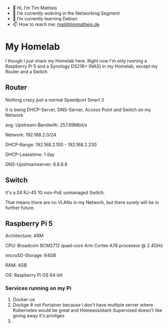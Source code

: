 - 👋 Hi, I’m Tim Matheis
- 👀 I’m currently wokring in the Networking Segment
- 🌱 I’m currently learning Debian
- 📫 How to reach me: mail@timmatheis.de


# My Homelab
I though I just share my Homelab here.  Right now I'm only running a Raspberry Pi 5 and a Synology DS218+ (NAS) in my Homelab, except my Router and a Switch

## Router
Nothing crazy just a normal Speedport Smart 3

It is being DHCP-Server, DNS-Server, Access Point and Switch on my Network

avg. Upstream-Bandwith: 257.69Mbit/s

Network: 192.168.2.0/24

DHCP-Range: 192.168.2.100 - 192.168.2.230

DHCP-Leasetime: 1 day

DNS-Upstreamserver: 8.8.8.8


## Switch
It's a 24 RJ-45 1G non-PoE unmanaged Switch.

That means there are no VLANs in my Network, but there surely will be in further future.

## Raspberry Pi 5
Architecture: ARM

CPU: Broadcom BCM2712 quad-core Arm Cortex A76 processor @ 2.4GHz

microSD-Storage: 64GB

RAM: 4GB

OS: Raspberry Pi OS 64-bit


### Services running on my Pi
1. Docker-ce
2. Dockge # not Portainer because I don't have multiple server where Kubernetes would be great and Homeassistant-Supervised doesn't like giving away it's privliges
3. 



<!---
HuckleberryLovesYou/HuckleberryLovesYou is a ✨ special ✨ repository because its `README.md` (this file) appears on your GitHub profile.
You can click the Preview link to take a look at your changes.
--->
